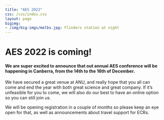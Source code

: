 ```yaml
---
title: "AES 2022"
css: /css/index.css
layout: page
bigimg:
- /img/big-imgs/melbs.jpg: Flinders station at night
---
```



# AES 2022 is coming!

#### We are super excited to announce that out annual AES conference will be happening in Canberra, from the 14th to the 16th of December.

We have secured a great venue at ANU, and really hope that you all can come and end the year with both great science and great company. If it’s unfeasible for you to come, we will also do our best to have an online option so you can still join us. 
 
We will be opening registration in a couple of months so please keep an eye open for that, as well as announcements about travel support for ECRs.
